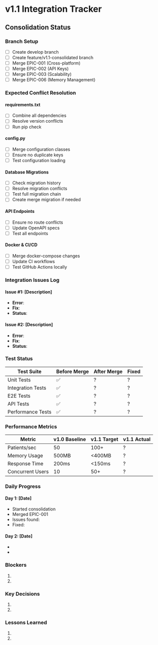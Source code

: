 # v1.1 Integration Tracker

## Consolidation Status

### Branch Setup
- [ ] Create develop branch
- [ ] Create feature/v1.1-consolidated branch
- [ ] Merge EPIC-001 (Cross-platform)
- [ ] Merge EPIC-002 (API Keys)
- [ ] Merge EPIC-003 (Scalability)
- [ ] Merge EPIC-006 (Memory Management)

### Expected Conflict Resolution

#### requirements.txt
- [ ] Combine all dependencies
- [ ] Resolve version conflicts
- [ ] Run pip check

#### config.py
- [ ] Merge configuration classes
- [ ] Ensure no duplicate keys
- [ ] Test configuration loading

#### Database Migrations
- [ ] Check migration history
- [ ] Resolve migration conflicts
- [ ] Test full migration chain
- [ ] Create merge migration if needed

#### API Endpoints
- [ ] Ensure no route conflicts
- [ ] Update OpenAPI specs
- [ ] Test all endpoints

#### Docker & CI/CD
- [ ] Merge docker-compose changes
- [ ] Update CI workflows
- [ ] Test GitHub Actions locally

### Integration Issues Log

#### Issue #1: [Description]
- **Error**: 
- **Fix**: 
- **Status**: 

#### Issue #2: [Description]
- **Error**: 
- **Fix**: 
- **Status**: 

### Test Status

| Test Suite | Before Merge | After Merge | Fixed |
|------------|-------------|-------------|-------|
| Unit Tests | ✅ | ? | ? |
| Integration Tests | ✅ | ? | ? |
| E2E Tests | ✅ | ? | ? |
| API Tests | ✅ | ? | ? |
| Performance Tests | ✅ | ? | ? |

### Performance Metrics

| Metric | v1.0 Baseline | v1.1 Target | v1.1 Actual |
|--------|---------------|-------------|-------------|
| Patients/sec | 50 | 100+ | ? |
| Memory Usage | 500MB | <400MB | ? |
| Response Time | 200ms | <150ms | ? |
| Concurrent Users | 10 | 50+ | ? |

### Daily Progress

#### Day 1: [Date]
- Started consolidation
- Merged EPIC-001
- Issues found: 
- Fixed: 

#### Day 2: [Date]
- 
- 

### Blockers
1. 
2. 

### Key Decisions
1. 
2. 

### Lessons Learned
1. 
2.